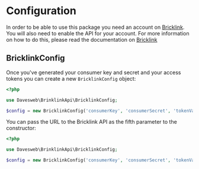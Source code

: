 # Configuration

In order to be able to use this package you need an account on [Bricklink](https://bricklink.com). You will also need 
to enable the API for your account. For more information on how to do this, please read the documentation on 
[Bricklink](https://www.bricklink.com/v3/api.page)

## BricklinkConfig

Once you've generated your consumer key and secret and your access tokens you can create a new `BricklinkConfig` object:

```php
<?php

use Davesweb\BrinklinkApi\BricklinkConfig;

$config = new BricklinkConfig('consumerKey', 'consumerSecret', 'tokenValue', 'tokenSecret');
```

You can pass the URL to the Bricklink API as the fifth parameter to the constructor:

```php
<?php

use Davesweb\BrinklinkApi\BricklinkConfig;

$config = new BricklinkConfig('consumerKey', 'consumerSecret', 'tokenValue', 'tokenSecret', 'https://api.bricklink.com/api/store/v1');
```